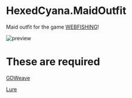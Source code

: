 # HexedCyana.MaidOutfit
Maid outfit for the game [WEBFISHING](https://store.steampowered.com/app/3146520/WEBFISHING/)!

![preview](https://github.com/user-attachments/assets/d08b70fd-2999-42fd-95c6-22fc3cd41717)



# These are required

[GDWeave](https://github.com/NotNite/GDWeave)

[Lure](https://github.com/Sulayre/WebfishingLure)
